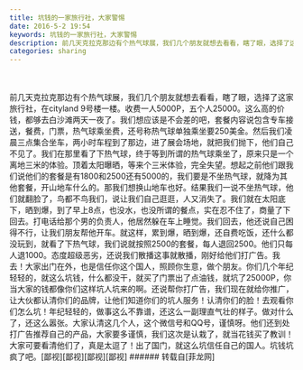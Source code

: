 ```yaml
---
title: 坑钱的一家旅行社，大家警惕
date: 2016-5-2 19:54
keywords: 坑钱的一家旅行社，大家警惕
description: 前几天克拉克那边有个热气球展，我们几个朋友就想去看看，瞎了眼，选择了这家旅行社，在cityland 9号楼一楼。收费一人5000P，五个人25000。这么高的价钱，都够去白沙滩两天一夜了。我们想应该是不会差的吧，套餐内容说包含专车接送，餐费，门票，热气球乘坐费，还号称热气球单独乘坐要250美金。然后我们凌晨三点集合坐车，两小时车程到了那边，进了展会场地，就把我们抛下，他们自己不见了。我们在那里看了下热气球，终于等到所谓的热气球乘坐了，原来只是一个离地三米的体验。顶着太阳曝晒，等来个三米体验，完全失望。想起之前他们跟我们说他们的套餐是有1800和2500还有5000的，我们要是不坐热气球，就降为其他套餐，开山地车什么的。那我们想换山地车也好。结果我们一说不坐热气球，他们就翻脸了，鸟都不鸟我们，说让我们自己逛逛，人又消失了。我们就在太阳底下，晒到爆，到了早上8点，也没水，也没所谓的餐点，实在忍不住了，商量了下回去。打电话给那个男的负责人，他居然躲在车上睡觉。我们回去，他还说自己困得不行，让我们朋友帮他开车。就这样，累到爆，晒到爆，还自费吃饭，还什么都没玩到，就看了下热气球，我们说就按照2500的套餐，每人退回2500。他们只每人退1000。态度超级恶劣，还说我们散播这事就散播，刚好给他们打广告。我去！大家出门在外，也是信任你这个国人，照顾你生意，做个朋友。你们几个年纪轻轻的，就这么坑钱，什么都没干，就买了门票出了点油钱，就坑了25000P，你当大家的钱都像你们这样坑人坑来的啊。还说帮你打广告，我们现在就给你推广，让大伙都认清你们的品牌，让他们知道你们的坑人服务！认清你们的脸！去观看你们怎么坑！年纪轻轻的，做事这么不靠谱，还这么一副理直气壮的样子。做对什么了，还这么嚣张。大家认清这几个人，这个微信号和QQ号，谨慎呀。他们还到处打广告推荐自己的产品，大家要多谨慎，我们这次是认栽了，就当花钱买了教训！大家可要看清他们了，真是太逗了！出了国门，就这么坑信任自己的国人。坑钱坑疯了吧。[鄙视][鄙视][鄙视][鄙视]
categories: sharing
---
```

<td class="t_f" id="postmessage_324082">

<br/>
<br/>
前几天克拉克那边有个热气球展，我们几个朋友就想去看看，瞎了眼，选择了这家旅行社，在cityland 9号楼一楼。收费一人5000P，五个人25000。这么高的价钱，都够去白沙滩两天一夜了。我们想应该是不会差的吧，套餐内容说包含专车接送，餐费，门票，热气球乘坐费，还号称热气球单独乘坐要250美金。然后我们凌晨三点集合坐车，两小时车程到了那边，进了展会场地，就把我们抛下，他们自己不见了。我们在那里看了下热气球，终于等到所谓的热气球乘坐了，原来只是一个离地三米的体验。顶着太阳曝晒，等来个三米体验，完全失望。想起之前他们跟我们说他们的套餐是有1800和2500还有5000的，我们要是不坐热气球，就降为其他套餐，开山地车什么的。那我们想换山地车也好。结果我们一说不坐热气球，他们就翻脸了，鸟都不鸟我们，说让我们自己逛逛，人又消失了。我们就在太阳底下，晒到爆，到了早上8点，也没水，也没所谓的餐点，实在忍不住了，商量了下回去。打电话给那个男的负责人，他居然躲在车上睡觉。我们回去，他还说自己困得不行，让我们朋友帮他开车。就这样，累到爆，晒到爆，还自费吃饭，还什么都没玩到，就看了下热气球，我们说就按照2500的套餐，每人退回2500。他们只每人退1000。态度超级恶劣，还说我们散播这事就散播，刚好给他们打广告。我去！大家出门在外，也是信任你这个国人，照顾你生意，做个朋友。你们几个年纪轻轻的，就这么坑钱，什么都没干，就买了门票出了点油钱，就坑了25000P，你当大家的钱都像你们这样坑人坑来的啊。还说帮你打广告，我们现在就给你推广，让大伙都认清你们的品牌，让他们知道你们的坑人服务！认清你们的脸！去观看你们怎么坑！年纪轻轻的，做事这么不靠谱，还这么一副理直气壮的样子。做对什么了，还这么嚣张。大家认清这几个人，这个微信号和QQ号，谨慎呀。他们还到处打广告推荐自己的产品，大家要多谨慎，我们这次是认栽了，就当花钱买了教训！大家可要看清他们了，真是太逗了！出了国门，就这么坑信任自己的国人。坑钱坑疯了吧。[鄙视][鄙视][鄙视][鄙视]</td>
###### 转载自[菲龙网]